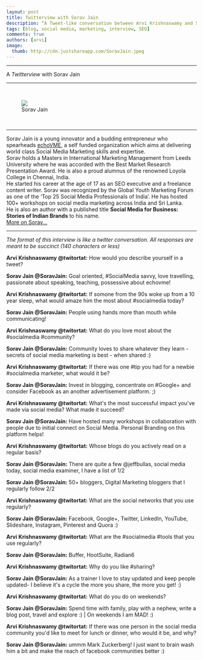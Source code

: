 ```yaml
---
layout: post
title: Twitterview with Sorav Jain
description: “A Tweet-like conversation between Arvi Krishnaswamy and Sorav Jain”
tags: [blog, social media, marketing, interview, SEO]
comments: true
authors: [arvi]
image:
  thumb: http://cdn.justshareapp.com/SoravJain.jpeg
---
```

***
A *Twitterview* with Sorav Jain

***

<br/>
<figure>
<img src="http://cdn.justshareapp.com/SoravJain.jpeg"/>
<figcaption>Sorav Jain</figcaption>
</figure>
<br/>

***
Sorav Jain is a young innovator and a budding entrepreneur who spearheads [echoVME](http://www.echovme.in/), a self funded organization which aims at delivering world class Social Media Marketing skills and expertise.
<br/>
Sorav holds a Masters in International Marketing Management from Leeds University where he was accorded with the Best Market Research Presentation Award. He is also a proud alumnus of the renowned Loyola College in Chennai, India. 
<br/>
He started his career at the age of 17 as an SEO executive and a freelance content writer. Sorav was recognized by the Global Youth Marketing Forum as one of the  ‘Top 25 Social Media Professionals of India’. He has hosted 100+ workshops on social media marketing across India and Sri Lanka. 
<br/>
He is also an author with a published title **Social Media for Business: Stories of Indian Brands** to his name. 
<br/>
[More on Sorav...](http://www.soravjain.com/bio)

***

*The format of this interview is like a twitter conversation. All responses are meant to be succinct (140 characters or less)* 


**Arvi Krishnaswamy @twitortat:** 
How would you describe yourself in a tweet? 


**Sorav Jain @SoravJain:**
Goal oriented, #SocialMedia savvy, love travelling, passionate about speaking, teaching, possessive about echovme! 


**Arvi Krishnaswamy @twitortat:**
If somone from the 90s woke up from a 10 year sleep, what would amaze him the most about #socialmedia today? 


**Sorav Jain @SoravJain:**
People using hands more than mouth while communicating! 


**Arvi Krishnaswamy @twitortat:**
What do you love most about the #socialmedia #community? 


**Sorav Jain @SoravJain:**
Community loves to share whatever they learn - secrets of social media marketing is best - when shared :) 


**Arvi Krishnaswamy @twitortat:**
If there was one #tip you had for a newbie #socialmedia marketer, what would it be? 


**Sorav Jain @SoravJain:**
Invest in blogging, concentrate on #Google+ and consider Facebook as an another advertisement platform. ;)


**Arvi Krishnaswamy @twitortat:**
What's the most successful impact you've made via social media? What made it succeed? 


**Sorav Jain @SoravJain:**
Have hosted many workshops in collaboration with people due to initial connect on Social Media. Personal Branding on this platform helps! 


**Arvi Krishnaswamy @twitortat:**
Whose blogs do you actively read on a regular basis? 


**Sorav Jain @SoravJain:**
There are quite a few @jeffbullas, social media today, social media examiner, I have a list of 1/2

**Sorav Jain @SoravJain:**
50+ bloggers, Digital Marketing bloggers that I regularly follow 2/2


**Arvi Krishnaswamy @twitortat:**
What are the social networks that you use regularly? 


**Sorav Jain @SoravJain:**
Facebook, Google+, Twitter, LinkedIn, YouTube, Slideshare, Instagram, Pinterest and Quora :)


**Arvi Krishnaswamy @twitortat:**
What are the #socialmedia #tools that you use regularly? 


**Sorav Jain @SoravJain:**
Buffer, HootSuite, Radian6 


**Arvi Krishnaswamy @twitortat:**
Why do you like #sharing?


**Sorav Jain @SoravJain:**
As a trainer I love to stay updated and keep people updated- I believe it's a cycle the more you share, the more you get! :) 


**Arvi Krishnaswamy @twitortat:**
What do you do on weekends? 


**Sorav Jain @SoravJain:**
Spend time with family, play with a nephew, write a blog post, travel and explore :) | On weekends I am MAD! :) 


**Arvi Krishnaswamy @twitortat:**
If there was one person in the social media community you'd like to meet for lunch or dinner, who would it be, and why? 


**Sorav Jain @SoravJain:**
ummm Mark Zuckerberg! I just want to brain wash him a bit and make the reach of facebook communities better :) 



